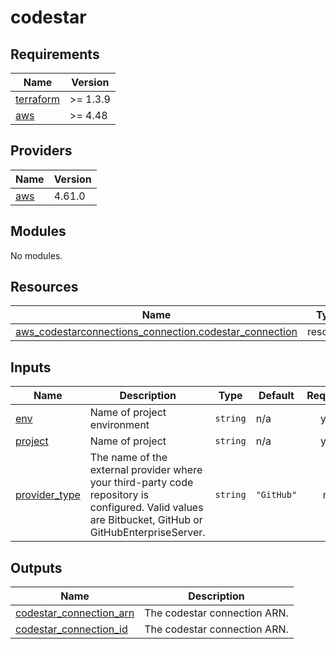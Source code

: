 # codestar

<!-- BEGINNING OF PRE-COMMIT-TERRAFORM DOCS HOOK -->
## Requirements

| Name | Version |
|------|---------|
| <a name="requirement_terraform"></a> [terraform](#requirement\_terraform) | >= 1.3.9 |
| <a name="requirement_aws"></a> [aws](#requirement\_aws) | >= 4.48 |

## Providers

| Name | Version |
|------|---------|
| <a name="provider_aws"></a> [aws](#provider\_aws) | 4.61.0 |

## Modules

No modules.

## Resources

| Name | Type |
|------|------|
| [aws_codestarconnections_connection.codestar_connection](https://registry.terraform.io/providers/hashicorp/aws/latest/docs/resources/codestarconnections_connection) | resource |

## Inputs

| Name | Description | Type | Default | Required |
|------|-------------|------|---------|:--------:|
| <a name="input_env"></a> [env](#input\_env) | Name of project environment | `string` | n/a | yes |
| <a name="input_project"></a> [project](#input\_project) | Name of project | `string` | n/a | yes |
| <a name="input_provider_type"></a> [provider\_type](#input\_provider\_type) | The name of the external provider where your third-party code repository is configured. Valid values are Bitbucket, GitHub or GitHubEnterpriseServer. | `string` | `"GitHub"` | no |

## Outputs

| Name | Description |
|------|-------------|
| <a name="output_codestar_connection_arn"></a> [codestar\_connection\_arn](#output\_codestar\_connection\_arn) | The codestar connection ARN. |
| <a name="output_codestar_connection_id"></a> [codestar\_connection\_id](#output\_codestar\_connection\_id) | The codestar connection ARN. |
<!-- END OF PRE-COMMIT-TERRAFORM DOCS HOOK -->
